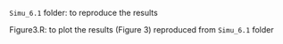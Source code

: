 `Simu_6.1` folder: to reproduce the results

Figure3.R: to plot the results (Figure 3) reproduced from `Simu_6.1` folder
